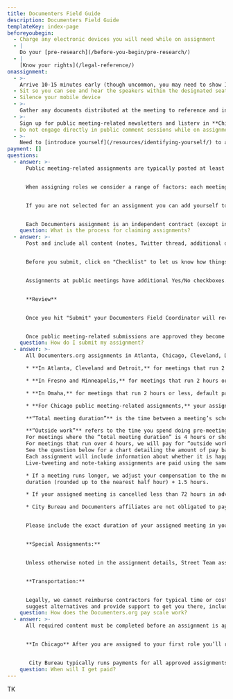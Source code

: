 ```yaml
---
title: Documenters Field Guide
description: Documenters Field Guide
templateKey: index-page
beforeyoubegin:
  - Charge any electronic devices you will need while on assignment
  - |
    Do your [pre-research](/before-you-begin/pre-research/)
  - |
    [Know your rights](/legal-reference/)
onassignment:
  - >-
    Arrive 10-15 minutes early (though uncommon, you may need to show ID or pass through security)
  - Sit so you can see and hear the speakers within the designated seating area
  - Silence your mobile device
  - >-
    Gather any documents distributed at the meeting to reference and include with your assignment submission
  - >-
    Sign up for public meeting-related newsletters and listerv in **Chicago** by emailing documenters@citybureau.org . In **Cleveland**, email cledocumenters@gmail.com . In **Detroit**, email documenters@outliermedia.org . In **Minneapolis**, email documenterspuc@gmail.com . In **Atlanta**, email documenters@canopyatlanta.org . In **Omaha**, email abbie@omahadocumenters.org . In **Fresno**, email heather@fresnoland.org . 
  - Do not engage directly in public comment sessions while on assignment
  - >-
    Need to [introduce yourself](/resources/identifying-yourself/) to attendees or committee members? Refer to the back of your Documenters ID card for a handy conversation-starter
payment: []
questions:
  - answer: >-
      Public meeting-related assignments are typically posted at least a week in advance, on Mondays, and assigned by that Friday. Documenters are notified of assignments they may apply to, if they have been selected and other training opportunities via email.


      When assigning roles we consider a range of factors: each meeting’s topic and format, as well as each applicant’s preferred role, frequency/recency of assignments, technical skill level, past experiences and expressed interests. 


      If you are not selected for an assignment you can add yourself to the waitlist. We do not assign roles less than 48 hours ahead of the start time unless the originally assigned Documenter is no longer able to attend or the meeting is posted on short notice.


      Each Documenters assignment is an independent contract (except in Minneapolis, where Documenters' work is considered part-time) and there are no expectations as to how frequently you participate in the program. We cover between 8-20 meetings each week; the most active Documenters typically do one assignment per week.
    question: What is the process for claiming assignments?
  - answer: >-
      Post and include all content (notes, Twitter thread, additional documents, images, recordings, etc.) on your Documenters.org assignment page within 24 hours of the end of the meeting or assignment, unless otherwise noted.


      Before you submit, click on "Checklist" to let us know how things went. For all submissions, we’ll ask for your feedback or advice for future Documenters on this assignment.


      Assignments at public meetings have additional Yes/No checkboxes. Most of these, such as if decisions seemed to be made in advance or if officials were attentive and alert, are questions you will be able to answer easily having attended the meeting. A few require closer observation while at the meeting (start and end time, approximate attendance).


      **Review**


      Once you hit "Submit" your Documenters Field Coordinator will review your submission and may share feedback or tips via email. Occasionally, we may request revisions or additions if the submission did not meet the stated assignment requirements.


      Once public meeting-related submissions are approved they become publicly viewable on Documenters.org.
    question: How do I submit my assignment?
  - answer: >-
      All Documenters.org assignments in Atlanta, Chicago, Cleveland, Detroit, Fresno and Omaha are independent contracts. Atlanta, Cleveland and Detroit assignments are based on a pay rate of $16 per hour. Omaha assignments are based on a pay rate of $15 per hour. Chicago Documenters assignments are  based on a pay rate of $18 per hour. Fresno Documenters assignments are based on a pay rate of $20 per hour. Minneapolis assignments are part-time work based on a pay rate of $20 per hour. Our most common assignments are taking notes or live-tweeting government open meetings. For special assignments, each posting will include estimated hours needed for completion.

      * **In Atlanta, Cleveland and Detroit,** for meetings that run 2 hours or less, default pay per assignment is $56. This assumes a total of 3.5 hours: 2 hours for meeting attendance + 1.5 hours for pre-research, follow-up work, note editing, uploading, etc.

      * **In Fresno and Minneapolis,** for meetings that run 2 hours or less, default pay is $70: 2 hours for meeting attendance + 1.5 hours for pre-research, follow-up work, note editing, uploading, etc.

      * **In Omaha,** for meetings that run 2 hours or less, default pay per assignment is $52.50. This assumes a total of 3.5 hours: 2 hours for meeting attendance + 1.5 hours for pre-research, follow-up work, note editing, uploading, etc. 

      * **For Chicago public meeting-related assignments,** your assignment hours include the total meeting duration and outside work.

      **“Total meeting duration”** is the time between a meeting’s scheduled start time to the actual end time (when the meeting ends and/or you stop documenting it), including closed or executive session.

      **“Outside work”** refers to the time you spend doing pre-meeting research and post-meeting revisions. 
      For meetings where the “total meeting duration” is 4 hours or shorter, we’ll pay for two hours of “outside work.”
      For meetings that run over 4 hours, we will pay for “outside work” hours that equal half of the meeting duration. So, if you cover a 5-hour meeting, we would compensate you for 2.5 hours of “outside work,” and for a 6-hour meeting, we would pay for 3 hours of “outside work.”
      See the question below for a chart detailing the amount of pay based on the length of a meeting.
      Each assignment will include information about whether it is happening in person, via a virtual platform or both (hybrid). In most cases, you will get to choose how you tune in to the meeting, but any meetings documented in person will include an extra hour ($18) of pay. If you expect to be late to the meeting due to public transit issues, let Documenters staff know right away. 
      Live-tweeting and note-taking assignments are paid using the same pay scale. Though they are very different tasks, they are equally demanding in their own ways. Notes require more revision/editing and time. Live-tweeting is less time-consuming but requires additional technical skills, quick-thinking and accuracy in the moment.

      * If a meeting runs longer, we adjust your compensation to the meeting
      duration (rounded up to the nearest half hour) + 1.5 hours.

      * If your assigned meeting is cancelled less than 72 hours in advance of the scheduled start time, all sites will pay you a "kill fee" equivalent to 1 hour of their local pay scale.

      * City Bureau and Documenters affiliates are not obligated to pay a kill fee if you are unable to attend an assigned meeting (i.e. due to transportation delays, unexpected illness, a family emergency). If you are unable to attend an assigned meeting please reply to your assignment email as soon as possible to let us know; we’re usually able to find someone else to cover it if given a few days’ notice. You may share any research you did in preparation for the assignment and we will consider paying you the kill fee.


      Please include the exact duration of your assigned meeting in your submission checklist (meeting duration is confirmed through meeting minutes, official confirmation and Documenter checklists).


      **Special Assignments:**


      Unless otherwise noted in the assignment details, Street Team assignments and Special Assignments are paid at the local hourly rate mentioned above rounded up to the nearest half-hour. View your assigned meeting on Documenters.org for details and contact our Documenters Field Coordinator for questions.


      **Transportation:**


      Legally, we cannot reimburse contractors for typical time or costs associated with getting to your assignment (i.e. gas, toll fees, transit fees). If you encounter extenuating circumstances on your commute (for example, a train line is shut down or a bus hasn’t come yet) let your Documenters Field Coordinator know right away. In most cases, we can
      suggest alternatives and provide support to get you there, including rideshare reimbursement.
    question: How does the Documenters.org pay scale work?
  - answer: >-
      All required content must be completed before an assignment is approved and payment is released. City Bureau and our affiliates reserve the right to cancel payment for late or incomplete submissions.


      **In Chicago** After you are assigned to your first role you’ll receive an email from Gusto, the system we use to manage payments. Click the link in the email to create a profile as a City Bureau contractor on Gusto. You'll be asked to enter your Social Security number, address, and bank account coordinates (The information is kept securely by Gusto). Once that information is entered you’ll be set up for direct deposit, and you’ll also be able to login anytime to see your payment records or tax forms.


       City Bureau typically runs payments for all approved assignments every Wednesday. If your Gusto contractor profile is complete, the payment will be in your account 5 days after we press the button. If there are no bank holidays, this is usually Friday. If you have any questions about payment contact your Documenters Field Coordinator.
    question: When will I get paid?
---
```

TK
